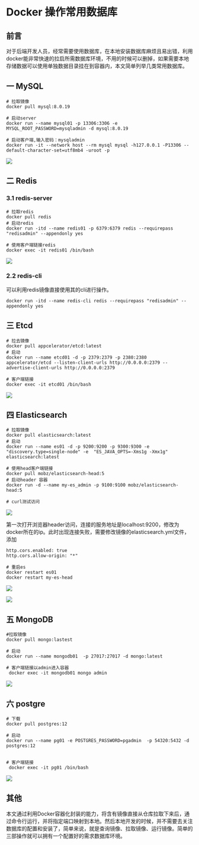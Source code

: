# Docker 操作常用数据库

## 前言

对于后端开发人员，经常需要使用数据库，在本地安装数据库麻烦且易出错，利用docker能非常快速的拉启所需数据库环境，不用的时候可以删掉，如果需要本地存储数据可以使用单独数据目录挂在到容器内，本文简单列举几类常用数据库。

## 一 MySQL

```shell
# 拉取镜像
docker pull mysql:8.0.19

# 启动server
docker run --name mysql01 -p 13306:3306 -e MYSQL_ROOT_PASSWORD=mysqladmin -d mysql:8.0.19

# 启动客户端,输入密码：mysqladmin 
docker run -it --network host --rm mysql mysql -h127.0.0.1 -P13306 --default-character-set=utf8mb4 -uroot -p
```

![](https://kaliarch-bucket-1251990360.cos.ap-beijing.myqcloud.com/blog_img/20210929135446.png)

## 二 Redis

### 3.1 redis-server

```shell
# 拉取redis
docker pull redis
# 启动redis
docker run -itd --name redis01 -p 6379:6379 redis --requirepass "redisadmin" --appendonly yes

# 使用客户端链接redis
docker exec -it redis01 /bin/bash
```

![](https://kaliarch-bucket-1251990360.cos.ap-beijing.myqcloud.com/blog_img/20210929140512.png)

### 2.2 redis-cli

可以利用redis镜像直接使用其的cli进行操作。

```shell
docker run -itd --name redis-cli redis --requirepass "redisadmin" --appendonly yes
```



## 三 Etcd

```shell
# 拉去镜像
docker pull appcelerator/etcd:latest
# 启动
docker run --name etcd01 -d -p 2379:2379 -p 2380:2380 appcelerator/etcd --listen-client-urls http://0.0.0.0:2379 --advertise-client-urls http://0.0.0.0:2379 

# 客户端链接
docker exec -it etcd01 /bin/bash
```

![](https://kaliarch-bucket-1251990360.cos.ap-beijing.myqcloud.com/blog_img/20210916143705.png)

## 四 Elasticsearch

```shell
# 拉取镜像
docker pull elasticsearch:latest
# 启动
docker run --name es01 -d -p 9200:9200 -p 9300:9300 -e "discovery.type=single-node" -e  "ES_JAVA_OPTS=-Xms1g -Xmx1g" elasticsearch:latest

# 使用head客户端链接
docker pull mobz/elasticsearch-head:5
# 启动header 容器
docker run -d --name my-es_admin -p 9100:9100 mobz/elasticsearch-head:5

# curl测试访问
```

![](https://kaliarch-bucket-1251990360.cos.ap-beijing.myqcloud.com/blog_img/20210916150444.png)

第一次打开浏览器header访问，连接的服务地址是localhost:9200，修改为docker所在的ip。此时出现连接失败，需要修改镜像的elasticsearch.yml文件，添加

```
http.cors.enabled: true
http.cors.allow-origin: "*"

# 重启es
docker restart es01
docker restart my-es-head
```

![](https://kaliarch-bucket-1251990360.cos.ap-beijing.myqcloud.com/blog_img/20210916151130.png)

![](https://kaliarch-bucket-1251990360.cos.ap-beijing.myqcloud.com/blog_img/20211001203642.png)

## 五 MongoDB



```shell
#拉取镜像
docker pull mongo:lastest

# 启动
docker run --name mongodb01  -p 27017:27017 -d mongo:latest

# 客户端链接以admin进入容器
 docker exec -it mongodb01 mongo admin
```

![](https://kaliarch-bucket-1251990360.cos.ap-beijing.myqcloud.com/blog_img/20210916151926.png)

## 六 postgre

```shell
# 下载
docker pull postgres:12

# 启动
docker run --name pg01 -e POSTGRES_PASSWORD=pgadmin  -p 54320:5432 -d postgres:12


# 客户端链接
 docker exec -it pg01 /bin/bash
```

![](https://kaliarch-bucket-1251990360.cos.ap-beijing.myqcloud.com/blog_img/20210929143544.png)

## 其他 

本文通过利用Docker容器化封装的能力，将含有镜像直接从仓库拉取下来后，通过命令行运行，并将指定端口映射到本地。然后本地开发的时候，并不需要去关注数据库的配置和安装了，简单来说，就是查询镜像、拉取镜像、运行镜像。简单的三部操作就可以拥有一个配置好的需求数据库环境。
